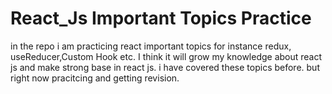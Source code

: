 # React_Js Important Topics Practice
in the repo i am practicing react important topics for instance redux, useReducer,Custom Hook etc. I think it will grow my knowledge about react js and make strong base in react js. i have covered these topics before. but right now pracitcing and getting revision.

